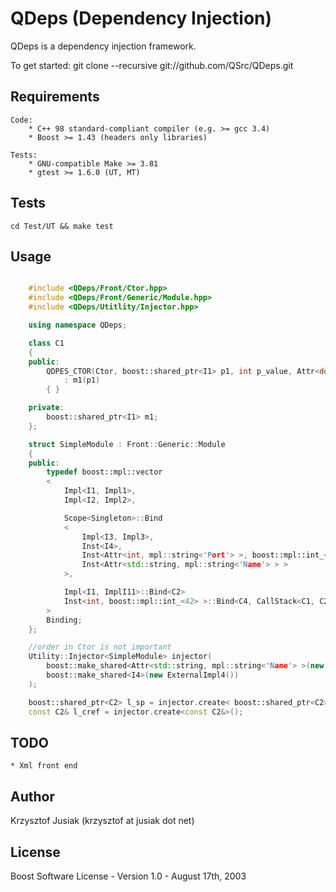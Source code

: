 QDeps (Dependency Injection)
================================

QDeps is a dependency injection framework.

To get started: git clone --recursive git://github.com/QSrc/QDeps.git

Requirements
------------
    Code:
        * C++ 98 standard-compliant compiler (e.g. >= gcc 3.4)
        * Boost >= 1.43 (headers only libraries)

    Tests:
        * GNU-compatible Make >= 3.81
        * gtest >= 1.6.0 (UT, MT)

Tests
------------
    cd Test/UT && make test

Usage
-----

``` C++

    #include <QDeps/Front/Ctor.hpp>
    #include <QDeps/Front/Generic/Module.hpp>
    #include <QDeps/Utitlity/Injector.hpp>

    using namespace QDeps;

    class C1
    {
    public:
        QDPES_CTOR(Ctor, boost::shared_ptr<I1> p1, int p_value, Attr<double, mpl::string<'Flag'> > p_flag)
            : m1(p1)
        { }

    private:
        boost::shared_ptr<I1> m1;
    };

    struct SimpleModule : Front::Generic::Module
    {
    public:
        typedef boost::mpl::vector
        <
            Impl<I1, Impl1>,                                                    //per request
            Impl<I2, Impl2>,                                                    //create I2 using Impl2

            Scope<Singleton>::Bind                                              //one instantion
            <
                Impl<I3, Impl3>,
                Inst<I4>,                                                       //external inst
                Inst<Attr<int, mpl::string<'Port'> >, boost::mpl::int_<5> >,    //set to 5
                Inst<Attr<std::string, mpl::string<'Name'> > >                  //external value
            >,

            Impl<I1, ImplI11>::Bind<C2>                                         //custom bind I1 to C2
            Inst<int, boost::mpl::int_<42> >::Bind<C4, CallStack<C1, C2> >      //bind int=42 to C4 and C1->C2
        >
        Binding;
    };

    //order in Ctor is not important
    Utility::Injector<SimpleModule> injector(
        boost::make_shared<Attr<std::string, mpl::string<'Name'> >(new std::string("MyString")),
        boost::make_shared<I4>(new ExternalImpl4())
    );

    boost::shared_ptr<C2> l_sp = injector.create< boost::shared_ptr<C2> >();
    const C2& l_cref = injector.create<const C2&>();
```

TODO
------
    * Xml front end

Author
------
Krzysztof Jusiak (krzysztof at jusiak dot net)

License
-------
Boost Software License - Version 1.0 - August 17th, 2003

